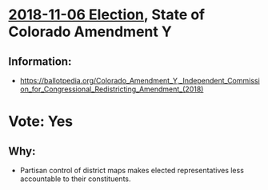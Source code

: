 # [2018-11-06 Election](../README.md), State of Colorado Amendment Y

## Information:

* https://ballotpedia.org/Colorado_Amendment_Y,_Independent_Commission_for_Congressional_Redistricting_Amendment_(2018)

# Vote: Yes

## Why:

* Partisan control of district maps makes elected representatives less accountable to their constituents.
